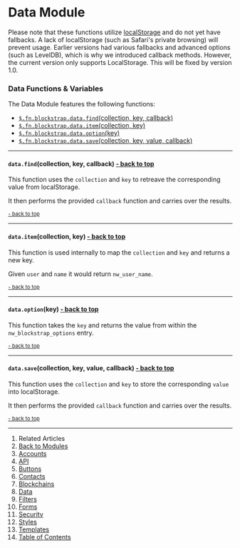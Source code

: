 Data Module <a name="docs_home"></a>
====================================

Please note that these functions utilize [localStorage](http://diveintohtml5.info/storage.html) and do not yet have fallbacks. A lack of localStorage (such as Safari's private browsing) will prevent usage. Earlier versions had various fallbacks and advanced options (such as LevelDB), which is why we introduced callback methods. However, the current version only supports LocalStorage. This will be fixed by version 1.0.

### Data Functions & Variables

The Data Module features the following functions:

* [`$.fn.blockstrap.data.find`(collection, key, callback)](#data_find)
* [`$.fn.blockstrap.data.item`(collection, key)](#data_item)
* [`$.fn.blockstrap.data.option`(key)](#data_option)
* [`$.fn.blockstrap.data.save`(collection, key, value, callback)](#data_save)

--------------------------------------------------------------------------------

#### `data.find`(collection, key, callback) <a name="data_find" class="pull-right" href="#docs_home"><i class="glyphicon glyphicon-upload"></i>- back to top</a>

This function uses the `collection` and `key` to retreave the corresponding value from localStorage. 

It then performs the provided `callback` function and carries over the results.

<a href="#docs_home"><small>- back to top</small></a>

--------------------------------------------------------------------------------

#### `data.item`(collection, key) <a name="data_item" class="pull-right" href="#docs_home"><i class="glyphicon glyphicon-upload"></i>- back to top</a>

This function is used internally to map the `collection` and `key` and returns a new key.

Given `user` and `name` it would return `nw_user_name`.

<a href="#docs_home"><small>- back to top</small></a>

--------------------------------------------------------------------------------

#### `data.option`(key) <a name="data_option" class="pull-right" href="#docs_home"><i class="glyphicon glyphicon-upload"></i>- back to top</a>

This function takes the `key` and returns the value from within the `nw_blockstrap_options` entry.

<a href="#docs_home"><small>- back to top</small></a>

--------------------------------------------------------------------------------

#### `data.save`(collection, key, value, callback) <a name="data_save" class="pull-right" href="#docs_home"><i class="glyphicon glyphicon-upload"></i>- back to top</a>

This function uses the `collection` and `key` to store the corresponding `value` into localStorage. 

It then performs the provided `callback` function and carries over the results.

<a href="#docs_home"><small>- back to top</small></a>

---

1. Related Articles
2. [Back to Modules](../../modules/)
3. [Accounts](../accounts/)
4. [API](../api/)
5. [Buttons](../buttons/)
6. [Contacts](../contacts/)
7. [Blockchains](../blockchains/)
8. [Data](../data/)
9. [Filters](../filters/)
10. [Forms](../forms/)
11. [Security](../security/)
12. [Styles](../styles/)
13. [Templates](../templates/)
14. [Table of Contents](../../../)
